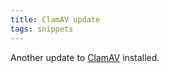 ```yaml
---
title: ClamAV update
tags: snippets
---
```


Another update to [ClamAV](http://www.clamav.net/) installed.
